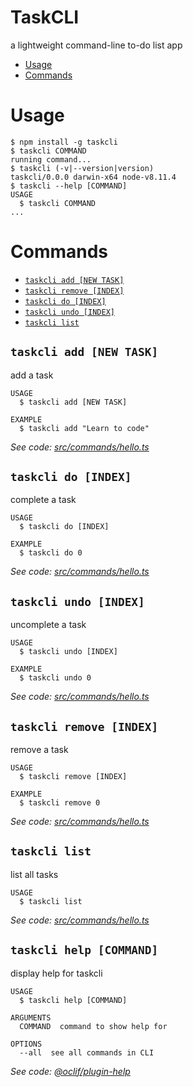 TaskCLI
=======

a lightweight command-line to-do list app

<!-- [![oclif](https://img.shields.io/badge/cli-oclif-brightgreen.svg)](https://oclif.io) -->
<!-- [![Version](https://img.shields.io/npm/v/taskcli.svg)](https://npmjs.org/package/taskcli) -->
<!-- ![Downloads/week](https://img.shields.io/npm/dw/taskcli.svg)](https://npmjs.org/package/taskcli) -->
<!-- [![License](https://img.shields.io/npm/l/taskcli.svg)](https://github.com/gddavidson99/taskcli/blob/master/package.json) -->

<!-- toc -->
* [Usage](#usage)
* [Commands](#commands)
<!-- tocstop -->
# Usage
<!-- usage -->
```sh-session
$ npm install -g taskcli
$ taskcli COMMAND
running command...
$ taskcli (-v|--version|version)
taskcli/0.0.0 darwin-x64 node-v8.11.4
$ taskcli --help [COMMAND]
USAGE
  $ taskcli COMMAND
...
```
<!-- usagestop -->
# Commands
<!-- commands -->
* [`taskcli add [NEW TASK]`](#taskcli-add-new-task)
* [`taskcli remove [INDEX]`](#taskcli-remove-index)
* [`taskcli do [INDEX]`](#taskcli-do-index)
* [`taskcli undo [INDEX]`](#taskcli-undo-index)
* [`taskcli list`](#taskcli-list)

## `taskcli add [NEW TASK]`

add a task

```
USAGE
  $ taskcli add [NEW TASK]

EXAMPLE
  $ taskcli add "Learn to code"
```

_See code: [src/commands/hello.ts](https://github.com/gddavidson99/taskcli/blob/v0.0.0/src/commands/add.ts)_

## `taskcli do [INDEX]`

complete a task

```
USAGE
  $ taskcli do [INDEX]

EXAMPLE
  $ taskcli do 0
```

_See code: [src/commands/hello.ts](https://github.com/gddavidson99/taskcli/blob/v0.0.0/src/commands/do.ts)_

## `taskcli undo [INDEX]`

uncomplete a task

```
USAGE
  $ taskcli undo [INDEX]

EXAMPLE
  $ taskcli undo 0
```

_See code: [src/commands/hello.ts](https://github.com/gddavidson99/taskcli/blob/v0.0.0/src/commands/undo.ts)_

## `taskcli remove [INDEX]`

remove a task

```
USAGE
  $ taskcli remove [INDEX]

EXAMPLE
  $ taskcli remove 0
```

_See code: [src/commands/hello.ts](https://github.com/gddavidson99/taskcli/blob/v0.0.0/src/commands/remove.ts)_

## `taskcli list`

list all tasks

```
USAGE
  $ taskcli list
```

_See code: [src/commands/hello.ts](https://github.com/gddavidson99/taskcli/blob/v0.0.0/src/commands/list.ts)_

## `taskcli help [COMMAND]`

display help for taskcli

```
USAGE
  $ taskcli help [COMMAND]

ARGUMENTS
  COMMAND  command to show help for

OPTIONS
  --all  see all commands in CLI
```

_See code: [@oclif/plugin-help](https://github.com/oclif/plugin-help/blob/v2.2.0/src/commands/help.ts)_
<!-- commandsstop -->

